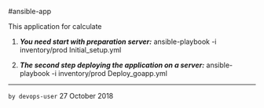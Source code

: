#ansible-app

This application for calculate

1. ***You need start with preparation server:***
	ansible-playbook -i inventory/prod Initial_setup.yml

2. ***The second step deploying the application on a server:***
	ansible-playbook -i inventory/prod Deploy_goapp.yml

----
`by devops-user` 27 October 2018 
